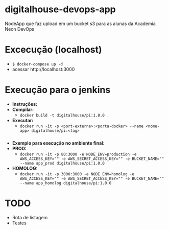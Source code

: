 
# digitalhouse-devops-app
NodeApp que faz upload em um bucket s3 para as alunas da Academia Neon DevOps

# Excecução (localhost)
* `$ docker-compose up -d`
* acessar http://localhost:3000

# Execução para o jenkins
* **Instruções:** 
* **Compilar:**  
	* `docker build -t digitalhouse/pi:1.0.0 .`
* **Executar:** 
	* `docker run -it -p <port-externa>:<porta-docker> --name <nome-app> digitalhouse/pi:<tag>`

###

* **Exemplo para execução no ambiente final:**
* **PROD:**  
	* `docker run -it -p 80:3000 -e NODE_ENV=production -e AWS_ACCESS_KEY="" -e AWS_SECRET_ACCESS_KEY="" -e BUCKET_NAME="" --name app_prod digitalhouse/pi:1.0.0`
* **HOMOLOG:** 
	* `docker run -it -p 3000:3000 -e NODE_ENV=homolog -e AWS_ACCESS_KEY="" -e AWS_SECRET_ACCESS_KEY="" -e BUCKET_NAME=""  --name app_homolog digitalhouse/pi:1.0.0`


# TODO
- Rota de listagem
- Testes
